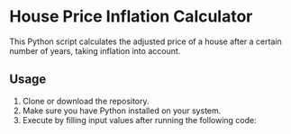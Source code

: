 # House Price Inflation Calculator

This Python script calculates the adjusted price of a house after a certain number of years, taking inflation into account.

## Usage

1. Clone or download the repository.
2. Make sure you have Python installed on your system.
3. Execute by filling input values after running the following code:

```bash
